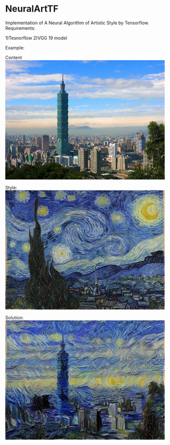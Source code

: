 # NeuralArtTF
Implementation of A Neural Algorithm of Artistic Style by Tensorflow. 
Requirements:

1)Tesnorflow 
2)VGG 19 model 

Example:

Content 
![Screenshot](Taipei101.jpg)

Style: 
![Screenshot](StarryNight.jpg)

Solution: 
![Screenshot](Taipei101_StarryNight.jpg)




